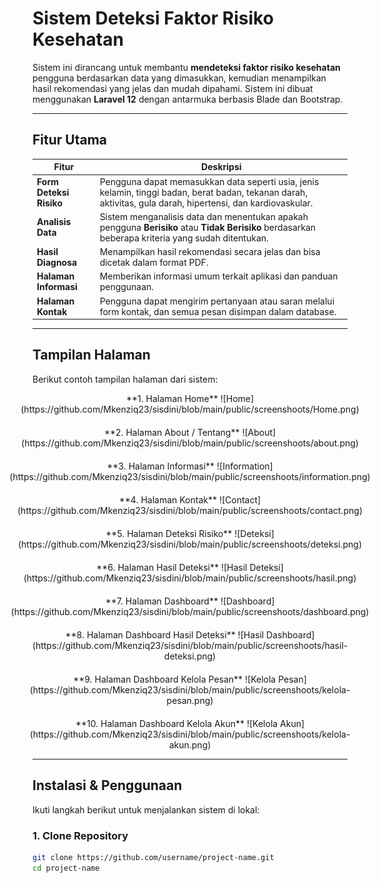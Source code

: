 # Sistem Deteksi Faktor Risiko Kesehatan

Sistem ini dirancang untuk membantu **mendeteksi faktor risiko kesehatan** pengguna berdasarkan data yang dimasukkan, kemudian menampilkan hasil rekomendasi yang jelas dan mudah dipahami. Sistem ini dibuat menggunakan **Laravel 12** dengan antarmuka berbasis Blade dan Bootstrap.

---

## Fitur Utama

| Fitur | Deskripsi |
|-------|-----------|
| **Form Deteksi Risiko** | Pengguna dapat memasukkan data seperti usia, jenis kelamin, tinggi badan, berat badan, tekanan darah, aktivitas, gula darah, hipertensi, dan kardiovaskular. |
| **Analisis Data** | Sistem menganalisis data dan menentukan apakah pengguna **Berisiko** atau **Tidak Berisiko** berdasarkan beberapa kriteria yang sudah ditentukan. |
| **Hasil Diagnosa** | Menampilkan hasil rekomendasi secara jelas dan bisa dicetak dalam format PDF. |
| **Halaman Informasi** | Memberikan informasi umum terkait aplikasi dan panduan penggunaan. |
| **Halaman Kontak** | Pengguna dapat mengirim pertanyaan atau saran melalui form kontak, dan semua pesan disimpan dalam database. |

---

## Tampilan Halaman

Berikut contoh tampilan halaman dari sistem:

<div style="display: flex; flex-wrap: wrap; gap: 20px; justify-content: center;">

<div style="flex: 1 1 45%; text-align: center;">
**1. Halaman Home**  
![Home](https://github.com/Mkenziq23/sisdini/blob/main/public/screenshoots/Home.png)
</div>

<div style="flex: 1 1 45%; text-align: center;">
**2. Halaman About / Tentang**  
![About](https://github.com/Mkenziq23/sisdini/blob/main/public/screenshoots/about.png)
</div>

<div style="flex: 1 1 45%; text-align: center;">
**3. Halaman Informasi**  
![Information](https://github.com/Mkenziq23/sisdini/blob/main/public/screenshoots/information.png)
</div>

<div style="flex: 1 1 45%; text-align: center;">
**4. Halaman Kontak**  
![Contact](https://github.com/Mkenziq23/sisdini/blob/main/public/screenshoots/contact.png)
</div>

<div style="flex: 1 1 45%; text-align: center;">
**5. Halaman Deteksi Risiko**  
![Deteksi](https://github.com/Mkenziq23/sisdini/blob/main/public/screenshoots/deteksi.png)
</div>

<div style="flex: 1 1 45%; text-align: center;">
**6. Halaman Hasil Deteksi**  
![Hasil Deteksi](https://github.com/Mkenziq23/sisdini/blob/main/public/screenshoots/hasil.png)
</div>

<div style="flex: 1 1 45%; text-align: center;">
**7. Halaman Dashboard**  
![Dashboard](https://github.com/Mkenziq23/sisdini/blob/main/public/screenshoots/dashboard.png)
</div>

<div style="flex: 1 1 45%; text-align: center;">
**8. Halaman Dashboard Hasil Deteksi**  
![Hasil Dashboard](https://github.com/Mkenziq23/sisdini/blob/main/public/screenshoots/hasil-deteksi.png)
</div>

<div style="flex: 1 1 45%; text-align: center;">
**9. Halaman Dashboard Kelola Pesan**  
![Kelola Pesan](https://github.com/Mkenziq23/sisdini/blob/main/public/screenshoots/kelola-pesan.png)
</div>

<div style="flex: 1 1 45%; text-align: center;">
**10. Halaman Dashboard Kelola Akun**  
![Kelola Akun](https://github.com/Mkenziq23/sisdini/blob/main/public/screenshoots/kelola-akun.png)
</div>

</div>

---

## Instalasi & Penggunaan

Ikuti langkah berikut untuk menjalankan sistem di lokal:

### 1. Clone Repository
```bash
git clone https://github.com/username/project-name.git
cd project-name

